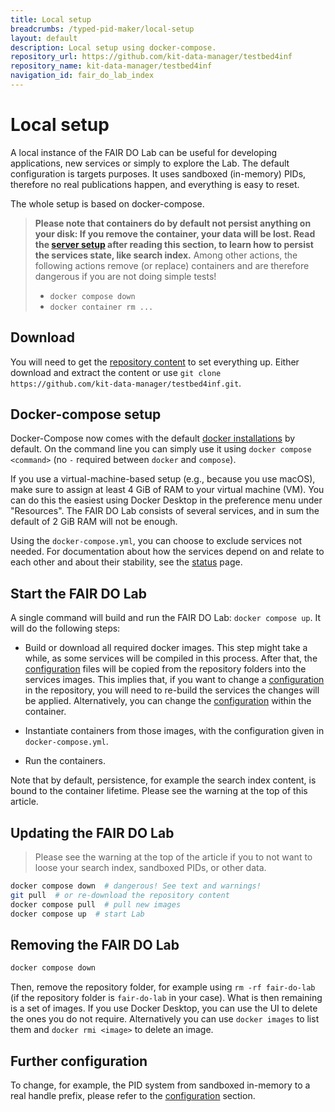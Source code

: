 ```yaml
---
title: Local setup
breadcrumbs: /typed-pid-maker/local-setup
layout: default
description: Local setup using docker-compose.
repository_url: https://github.com/kit-data-manager/testbed4inf
repository_name: kit-data-manager/testbed4inf
navigation_id: fair_do_lab_index
---
```


[status]: status.html

# Local setup


A local instance of the FAIR DO Lab can be useful for developing applications, new services or simply to explore the Lab.
The default configuration is targets purposes.
It uses sandboxed (in-memory) PIDs, therefore no real publications happen, and everything is easy to reset.

The whole setup is based on docker-compose.

> **Please note that containers do by default not persist anything on your disk: If you remove the container, your data will be lost. Read the [server setup](server-setup.html) after reading this section, to learn how to persist the services state, like search index.**
> Among other actions, the following actions remove (or replace) containers and are therefore dangerous if you are not doing simple tests!
>
> * `docker compose down`
> * `docker container rm ...`

## Download

You will need to get the [repository content](https://github.com/kit-data-manager/testbed4inf.git) to set everything up. Either download and extract the content or use `git clone https://github.com/kit-data-manager/testbed4inf.git`.

## Docker-compose setup

Docker-Compose now comes with the default [docker installations](https://docs.docker.com/get-docker/) by default.
On the command line you can simply use it using `docker compose <command>` (no `-` required between `docker` and `compose`).

If you use a virtual-machine-based setup (e.g., because you use macOS), make sure to assign at least 4 GiB of RAM to your virtual machine (VM). You can do this the easiest using Docker Desktop in the preference menu under "Resources". The FAIR DO Lab consists of several services, and in sum the default of 2 GiB RAM will not be enough.

Using the `docker-compose.yml`, you can choose to exclude services not needed. For documentation about how the services depend on and relate to each other and about their stability, see the [status] page.

## Start the FAIR DO Lab

A single command will build and run the FAIR DO Lab: `docker compose up`. It will do the following steps:

* Build or download all required docker images. This step might take a while, as some services will be compiled in this process. After that, the [configuration] files will be copied from the repository folders into the services images. This implies that, if you want to change a [configuration] in the repository, you will need to re-build the services the changes will be applied. Alternatively, you can change the [configuration] within the container.

* Instantiate containers from those images, with the configuration given in `docker-compose.yml`.
* Run the containers.

Note that by default, persistence, for example the search index content, is bound to the container lifetime. Please see the warning at the top of this article.

## Updating the FAIR DO Lab

> Please see the warning at the top of the article if you to not want to loose your search index, sandboxed PIDs, or other data.

```bash
docker compose down  # dangerous! See text and warnings!
git pull  # or re-download the repository content
docker compose pull  # pull new images
docker compose up  # start Lab
```

## Removing the FAIR DO Lab

```bash
docker compose down
```

Then, remove the repository folder, for example using `rm -rf fair-do-lab` (if the repository folder is `fair-do-lab` in your case). What is then remaining is a set of images. If you use Docker Desktop, you can use the UI to delete the ones you do not require. Alternatively you can use `docker images` to list them and `docker rmi <image>` to delete an image.

## Further configuration

[configuration]: configuration.html

To change, for example, the PID system from sandboxed in-memory to a real handle prefix, please refer to the [configuration] section.
